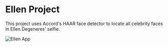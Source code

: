 # Ellen Project

This project uses Accord's HAAR face detector to locate all celebrity faces in Ellen Degeneres' selfie.

![Ellen App](ellen_app.png)

